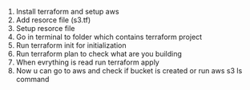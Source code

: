 1. Install terraform and setup aws
2. Add resorce file (s3.tf)
3. Setup resorce file 
4. Go in terminal to folder which contains terraform project
5. Run terraform init for initialization
6. Run terraform plan to check what are you building
7. When evrything is read run terraform apply
8. Now u can go to aws and check if bucket is created or run aws s3 ls command   

